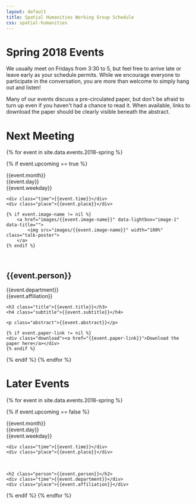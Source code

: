 ```yaml
---
layout: default
title: Spatial Humanities Working Group Schedule
css: spatial-humanities
---
```


<div class="row">
	<h1>Spring 2018 Events</h1>
	<p>We usually meet on Fridays from 3:30 to 5, but feel free to arrive late or leave early as your schedule permits. While we encourage everyone to participate in the conversation, you are more than welcome to simply hang out and listen!</p>
	<p>Many of our events discuss a pre-circulated paper, but don't be afraid to turn up even if you haven't had a chance to read it. When available, links to download the paper should be clearly visible beneath the abstract.</p>

</div>

<div class="row">
	<h1 class="orange">Next Meeting</h1>
</div>

{% for event in site.data.events.2018-spring %}

{% if event.upcoming == true %}

<div class="row row-talk next-meeting">

<div class="col-xs-12 text-xs-left col-sm-3 text-lg-right">
	<div class="month">{{event.month}}</div>
	<div class="day">{{event.day}}</div>
	<div class="weekday">{{event.weekday}}</div>

	<div class="time">{{event.time}}</div>
	<div class="place">{{event.place}}</div>

	{% if event.image-name != nil %}
		<a href="images/{{event.image-name}}" data-lightbox="image-1" data-title="">
			<img src="images/{{event.image-name}}" width="100%" class="talk-poster">
		</a>
	{% endif %}

</div>

<div class="talk-desc">
<div class="month">&nbsp;</div>

  <h2 class="person">{{event.person}}</h2>
	<div class="time">{{event.department}}</div>
	<div class="place">{{event.affiliation}}</div>

	<h3 class="title">{{event.title}}</h3>
	<h4 class="subtitle">{{event.subtitle}}</h4>

	<p class="abstract">{{event.abstract}}</p>

	{% if event.paper-link != nil %}
	<div class="download"><a href="{{event.paper-link}}">Download the paper here</a></div>
	{% endif %}

</div>

</div> <!-- end row -->

{% endif %}
{% endfor %}



<div class="row">
	<h1>Later Events</h1>
</div>

{% for event in site.data.events.2018-spring %}

{% if event.upcoming == false %}
<div class="row row-talk">

<div class="col-xs-12 text-xs-left col-sm-3 col-lg-3 text-lg-right">
	<div class="month">{{event.month}}</div>
	<div class="day">{{event.day}}</div>
	<div class="weekday">{{event.weekday}}</div>

	<div class="time">{{event.time}}</div>
	<div class="place">{{event.place}}</div>

</div>

<div class="talk-desc col-xs-9">
<div class="month">&nbsp;</div>

	<h2 class="person">{{event.person}}</h2>
	<div class="time">{{event.department}}</div>
	<div class="place">{{event.affiliation}}</div>
</div>

</div> <!-- end row -->

{% endif %}
{% endfor %}
